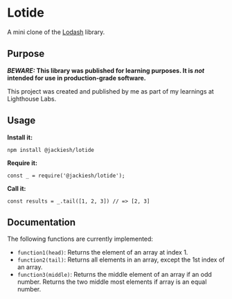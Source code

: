 # Lotide

A mini clone of the [Lodash](https://lodash.com) library.

## Purpose

**_BEWARE:_ This library was published for learning purposes. It is _not_ intended for use in production-grade software.**

This project was created and published by me as part of my learnings at Lighthouse Labs.

## Usage

**Install it:**

`npm install @jackiesh/lotide`

**Require it:**

`const _ = require('@jackiesh/lotide');`

**Call it:**

`const results = _.tail([1, 2, 3]) // => [2, 3]`

## Documentation

The following functions are currently implemented:

* `function1(head)`: Returns the element of an array at index 1.
* `function2(tail)`: Returns all elements in an array, except the 1st index of an array.
* `function3(middle)`: Returns the middle element of an array if an odd number. Returns the two middle most elements if array is an equal number.